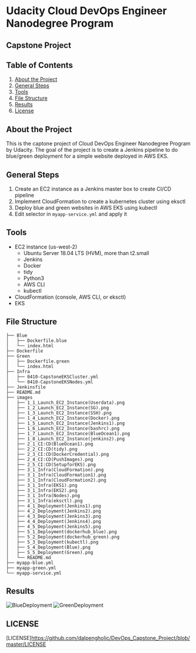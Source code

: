# Udacity Cloud DevOps Engineer Nanodegree Program

## Capstone Project

## Table of Contents

1. [About the Project](#about_the_project)
2. [General Steps](#general_steps)
3. [Tools](#tools)
4. [File Structure](#file_structure)
5. [Results](#results)
6. [License](#license)

<a name="about_the_project"></a>
## About the Project
This is the captone project of Cloud DevOps Engineer Nanodegree Program by Udacity. The goal of the project is to create a Jenkins pipeline to do blue/green deployment for a simple website deployed in AWS EKS. 

<a name="general_steps"></a>
## General Steps
1. Create an EC2 instance as a Jenkins master box to create CI/CD pipeline
2. Implement CloudFormation to create a kubernetes cluster using eksctl
3. Deploy blue and green websites in AWS EKS using kubectl
4. Edit selector in `myapp-service.yml` and apply it

<a name="Tools"></a>
## Tools
- EC2 instance (us-west-2)
  - Ubuntu Server 18.04 LTS (HVM), more than t2.small
  - Jenkins
  - Docker
  - tidy
  - Python3
  - AWS CLI
  - kubectl
- CloudFormation (console, AWS CLI, or eksctl)
- EKS

<a name="file_structure"></a>
## File Structure
```
├── Blue
│   ├── Dockerfile.blue
│   └── index.html
├── Dockerfile
├── Green
│   ├── Dockerfile.green
│   └── index.html
├── Infra
│   ├── 0410-CapstoneEKSCluster.yml
│   └── 0410-CapstoneEKSNodes.yml
├── Jenkinsfile
├── README.md
├── images
│   ├── 1_1_Launch_EC2_Instance(Userdata).png
│   ├── 1_2_Launch_EC2_Instance(SG).png
│   ├── 1_3_Launch_EC2_Instance(SSH).png
│   ├── 1_4_Launch_EC2_Instance(Docker).png
│   ├── 1_5_Launch_EC2_Instance(Jenkins1).png
│   ├── 1_6_Launch_EC2_Instance(bashrc).png
│   ├── 1_7_Launch_EC2_Instance(BlueOcean1).png
│   ├── 1_8_Launch_EC2_Instance(jenkins2).png
│   ├── 2_1_CI:CD(BlueOcean1).png
│   ├── 2_2_CI:CD(tidy).png
│   ├── 2_3_CI:CD(DockerCredential).png
│   ├── 2_4_CI:CD(PushImages).png
│   ├── 2_5_CI:CD(SetupforEKS).png
│   ├── 3_1_Infra(CloudFormation).png
│   ├── 3_1_Infra(CloudFormation1).png
│   ├── 3_1_Infra(CloudFormation2).png
│   ├── 3_1_Infra(EKS1).png
│   ├── 3_1_Infra(EKS2).png
│   ├── 3_1_Infra(Nodes).png
│   ├── 3_1_Infra(eksctl).png
│   ├── 4_1_Deployment(Jenkins1).png
│   ├── 4_2_Deployment(Jenkins2).png
│   ├── 4_3_Deployment(Jenkins3).png
│   ├── 4_4_Deployment(Jenkins4).png
│   ├── 4_5_Deployment(Jenkins5).png
│   ├── 5_1_Deployment(dockerhub_blue).png
│   ├── 5_2_Deployment(dockerhub_green).png
│   ├── 5_3_Deployment(kubectl).png
│   ├── 5_4_Deployment(Blue).png
│   ├── 5_5_Deployment(Green).png
│   └── README.md
├── myapp-blue.yml
├── myapp-green.yml
└── myapp-service.yml
```

<a name="results"></a>
## Results
![BlueDeployment](https://github.com/dalpengholic/DevOps_Capstone_Project/blob/master/images/5_4_Deployment(Blue).png)
![GreenDeployment](https://github.com/dalpengholic/DevOps_Capstone_Project/blob/master/images/5_5_Deployment(Green).png)

<a name="license"></a>
## LICENSE
[LICENSE]https://github.com/dalpengholic/DevOps_Capstone_Project/blob/master/LICENSE
